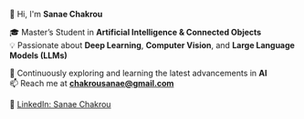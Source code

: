 👋 Hi, I'm **Sanae Chakrou**

🎓 Master’s Student in **Artificial Intelligence & Connected Objects**  
💡 Passionate about **Deep Learning**, **Computer Vision**, and **Large Language Models (LLMs)**

🌱 Continuously exploring and learning the latest advancements in **AI**  
📫 Reach me at **[chakrousanae@gmail.com](mailto:chakrousanae@gmail.com)**  

🔗 [LinkedIn: Sanae Chakrou](https://www.linkedin.com/in/sanae-chakrou-561aa0317/)
